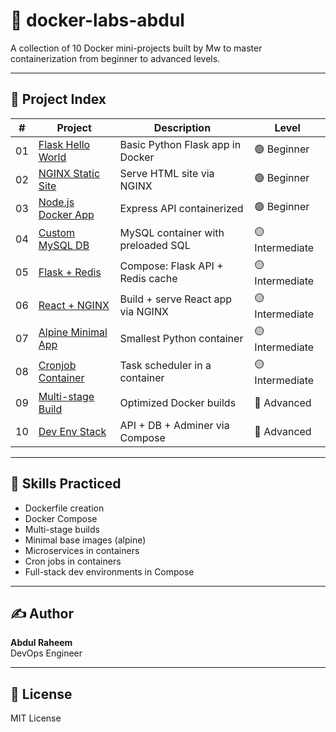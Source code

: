 # 🐳 docker-labs-abdul

A collection of 10 Docker mini-projects built by Mw to master containerization from beginner to advanced levels.

---

## 📁 Project Index

| # | Project | Description | Level |
|--|---------|-------------|-------|
| 01 | [Flask Hello World](./01-flask-hello-world) | Basic Python Flask app in Docker | 🟢 Beginner |
| 02 | [NGINX Static Site](./02-nginx-static-site) | Serve HTML site via NGINX | 🟢 Beginner |
| 03 | [Node.js Docker App](./03-nodejs-docker-app) | Express API containerized | 🟢 Beginner |
| 04 | [Custom MySQL DB](./04-custom-mysql-container) | MySQL container with preloaded SQL | 🟡 Intermediate |
| 05 | [Flask + Redis](./05-flask-redis-compose) | Compose: Flask API + Redis cache | 🟡 Intermediate |
| 06 | [React + NGINX](./06-react-nginx) | Build + serve React app via NGINX | 🟡 Intermediate |
| 07 | [Alpine Minimal App](./07-alpine-minimal-python) | Smallest Python container | 🟡 Intermediate |
| 08 | [Cronjob Container](./08-dockerize-cronjob) | Task scheduler in a container | 🟡 Intermediate |
| 09 | [Multi-stage Build](./09-multi-stage-docker-build) | Optimized Docker builds | 🔴 Advanced |
| 10 | [Dev Env Stack](./10-dev-env-compose-stack) | API + DB + Adminer via Compose | 🔴 Advanced |

---

## 🚀 Skills Practiced
- Dockerfile creation
- Docker Compose
- Multi-stage builds
- Minimal base images (alpine)
- Microservices in containers
- Cron jobs in containers
- Full-stack dev environments in Compose

---

## ✍️ Author
**Abdul Raheem**  
DevOps Engineer 

---

## 📜 License
MIT License
